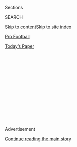 <div id="app">

<div>

<div>

<div>

<div class="NYTAppHideMasthead css-1q2w90k e1suatyy0">

<div class="section css-ui9rw0 e1suatyy2">

<div class="css-eph4ug er09x8g0">

<div class="css-6n7j50">

</div>

<span class="css-1dv1kvn">Sections</span>

<div class="css-10488qs">

<span class="css-1dv1kvn">SEARCH</span>

</div>

[Skip to content](#site-content)[Skip to site index](#site-index)

</div>

<div id="masthead-section-label" class="css-1wr3we4 eaxe0e00">

[Pro
Football](https://www.nytimes.com/section/sports/football)

</div>

<div class="css-10698na e1huz5gh0">

</div>

</div>

<div id="masthead-bar-one" class="section hasLinks css-15hmgas e1csuq9d3">

<div class="css-uqyvli e1csuq9d0">

</div>

<div class="css-1uqjmks e1csuq9d1">

</div>

<div class="css-9e9ivx">

[](https://myaccount.nytimes.com/auth/login?response_type=cookie&client_id=vi)

</div>

<div class="css-1bvtpon e1csuq9d2">

[Today’s
Paper](https://www.nytimes.com/section/todayspaper)

</div>

</div>

</div>

</div>

<div data-aria-hidden="false">

<div id="site-content" data-role="main">

<div>

<div class="css-1aor85t" style="opacity:0.000000001;z-index:-1;visibility:hidden">

<div class="css-1hqnpie">

<div class="css-epjblv">

<span class="css-17xtcya">[Pro
Football](/section/sports/football)</span><span class="css-x15j1o">|</span><span class="css-fwqvlz">Dwayne
Johnson Part of XFL Ownership
Bid</span>

</div>

<div class="css-k008qs">

<div class="css-1iwv8en">

<span class="css-18z7m18"></span>

<div>

</div>

</div>

<span class="css-1n6z4y">https://nyti.ms/33qjeXV</span>

<div class="css-1705lsu">

<div class="css-4xjgmj">

<div class="css-4skfbu" data-role="toolbar" data-aria-label="Social Media Share buttons, Save button, and Comments Panel with current comment count" data-testid="share-tools">

  - 
  - 
  - 
  - 
    
    <div class="css-6n7j50">
    
    </div>

  - 

</div>

</div>

</div>

</div>

</div>

</div>

<div id="NYT_TOP_BANNER_REGION" class="css-13pd83m">

</div>

<div id="top-wrapper" class="css-1sy8kpn">

<div id="top-slug" class="css-l9onyx">

Advertisement

</div>

[Continue reading the main
story](#after-top)

<div class="ad top-wrapper" style="text-align:center;height:100%;display:block;min-height:250px">

<div id="top" class="place-ad" data-position="top" data-size-key="top">

</div>

</div>

<div id="after-top">

</div>

</div>

<div>

<div id="sponsor-wrapper" class="css-1hyfx7x">

<div id="sponsor-slug" class="css-19vbshk">

Supported by

</div>

[Continue reading the main
story](#after-sponsor)

<div id="sponsor" class="ad sponsor-wrapper" style="text-align:center;height:100%;display:block">

</div>

<div id="after-sponsor">

</div>

</div>

<div class="css-186x18t">

</div>

<div class="css-1vkm6nb ehdk2mb0">

# Dwayne Johnson Part of XFL Ownership Bid

</div>

The actor and former wrestler, who is known as the Rock, is part of a
group of investors that bought what remains of the XFL for $15 million,
pending bankruptcy court approval.

<div class="css-79elbk" data-testid="photoviewer-wrapper">

<div class="css-z3e15g" data-testid="photoviewer-wrapper-hidden">

</div>

<div class="css-1a48zt4 ehw59r15" data-testid="photoviewer-children">

![<span class="css-16f3y1r e13ogyst0" data-aria-hidden="true">Dwayne
Johnson bought the beleaguered football league, which the World
Wrestling Federation began in 2001. No plans for a restart were
announced.</span><span class="css-cnj6d5 e1z0qqy90" itemprop="copyrightHolder"><span class="css-1ly73wi e1tej78p0">Credit...</span><span><span>Mario
Anzuoni/Reuters</span></span></span>](https://static01.nyt.com/images/2020/08/03/sports/03xfl/merlin_169734132_aa31ae3f-913b-404a-b74c-e71b24c71c83-articleLarge.jpg?quality=75&auto=webp&disable=upscale)

</div>

</div>

<div class="css-18e8msd">

<div class="css-vp77d3 epjyd6m0">

<div class="css-hus3qt ey68jwv0" data-aria-hidden="true">

[![Victor
Mather](https://static01.nyt.com/images/2018/02/20/multimedia/author-victor-mather/author-victor-mather-thumbLarge.jpg
"Victor Mather")](https://www.nytimes.com/by/victor-mather)

</div>

<div class="css-1baulvz">

By [<span class="css-1baulvz last-byline" itemprop="name">Victor
Mather</span>](https://www.nytimes.com/by/victor-mather)

</div>

</div>

  - 
    
    <div class="css-ld3wwf e16638kd2">
    
    Aug. 3, 2020Updated <span class="css-epvm6">12:20 p.m.
    ET</span>
    
    </div>

  - 
    
    <div class="css-4xjgmj">
    
    <div class="css-pvvomx" data-role="toolbar" data-aria-label="Social Media Share buttons, Save button, and Comments Panel with current comment count" data-testid="share-tools">
    
      - 
      - 
      - 
      - 
        
        <div class="css-6n7j50">
        
        </div>
    
      - 
    
    </div>
    
    </div>

</div>

</div>

<div class="section meteredContent css-1r7ky0e" name="articleBody" itemprop="articleBody">

<div class="css-1fanzo5 StoryBodyCompanionColumn">

<div class="css-53u6y8">

In the early days of the coronavirus pandemic, the XFL football league
shut up shop, just five weeks into its ballyhooed restart. [Then it
filed for
bankruptcy](https://www.nytimes.com/2020/04/13/sports/football/xfl-bankruptcy-vince-mcmahon.html).
It seemed like an abrupt, but final, end for the revived league, which
first rose to notoriety for a single season 19 years ago.

But now the league has found some buyers for its assets. And one of them
is the Rock.

Dwayne Johnson, the actor and former wrestler known as the Rock; Dany
Garcia, his business partner and ex-wife; and the investment firm
RedBird Capital Partners bought what remained of the XFL for $15
million, pending bankruptcy court approval, it was announced on Monday.

Johnson said in a statement that he looked forward to “creating
something special for the players, fans and everyone involved for the
love of football.”

A news release did not specifically report when or if the XFL would be
revived. It said the new owners planned “to option live entertainment
intellectual property for further expansion across sports, live events
and original entertainment programming.”

</div>

</div>

<div class="css-1fanzo5 StoryBodyCompanionColumn">

<div class="css-53u6y8">

“This is a Hollywood ending to our sale process, and it is an exciting
new chapter for the league,” Jeffrey Pollack, the XFL’s president, said.

The league’s chief executive and commissioner, Oliver Luck, [filed a
wrongful termination
lawsuit](https://www.nytimes.com/2020/04/21/sports/football/xfl-oliver-luck-vince-mcmahon-sued.html)
against the league’s former owner, Vince McMahon, in April. Luck, the
father of the former Indianapolis Colts quarterback Andrew Luck, said he
was fired without cause days after the league declared bankruptcy.

The colorful original XFL, begun by the World Wrestling Federation,
lasted just one season, in 2001, but is remembered for its nicknames,
flamboyant announcers, innovative rules and sometimes prurient halftime
entertainment.

The new league kept the name, but [promised a back-to-basics
approach](https://www.nytimes.com/2020/02/05/sports/football/xfl-preview.html)
for the 2020 season with no gimmicks. It did continue to innovate with
the rules, offering teams a chance to go for 1, 2 or 3 points after a
touchdown.

The league drew an average of about three million viewers in its first
week, but the audience was halved by the time it shut down in March. The
championship was never awarded, although the Houston Roughnecks were the
only undefeated team.

</div>

</div>

<div class="css-1fanzo5 StoryBodyCompanionColumn">

<div class="css-53u6y8">

Although the coronavirus was the immediate cause of the league’s
shutdown, it had always faced an uphill climb to counter the resources
and audience of the N.F.L. The United Football League, the Fall
Experimental Football League and the Alliance of American Football all
closed down after short runs in recent years.

Pollack spoke of a “100-year brand” before the season in February, which
very quickly looked like a poor prediction. The chance of restarting
minor league football in the current world environment seems close to
zero.

In time, perhaps the Rock can reinvigorate the XFL, though how, where
and when remain to be seen.

</div>

</div>

<div>

</div>

</div>

<div>

</div>

<div>

</div>

<div>

</div>

<div>

<div id="bottom-wrapper" class="css-1ede5it">

<div id="bottom-slug" class="css-l9onyx">

Advertisement

</div>

[Continue reading the main
story](#after-bottom)

<div id="bottom" class="ad bottom-wrapper" style="text-align:center;height:100%;display:block;min-height:90px">

</div>

<div id="after-bottom">

</div>

</div>

</div>

</div>

</div>

## Site Index

<div>

</div>

## Site Information Navigation

  - [© <span>2020</span> <span>The New York Times
    Company</span>](https://help.nytimes.com/hc/en-us/articles/115014792127-Copyright-notice)

<!-- end list -->

  - [NYTCo](https://www.nytco.com/)
  - [Contact
    Us](https://help.nytimes.com/hc/en-us/articles/115015385887-Contact-Us)
  - [Work with us](https://www.nytco.com/careers/)
  - [Advertise](https://nytmediakit.com/)
  - [T Brand Studio](http://www.tbrandstudio.com/)
  - [Your Ad
    Choices](https://www.nytimes.com/privacy/cookie-policy#how-do-i-manage-trackers)
  - [Privacy](https://www.nytimes.com/privacy)
  - [Terms of
    Service](https://help.nytimes.com/hc/en-us/articles/115014893428-Terms-of-service)
  - [Terms of
    Sale](https://help.nytimes.com/hc/en-us/articles/115014893968-Terms-of-sale)
  - [Site
    Map](https://spiderbites.nytimes.com)
  - [Help](https://help.nytimes.com/hc/en-us)
  - [Subscriptions](https://www.nytimes.com/subscription?campaignId=37WXW)

</div>

</div>

</div>

</div>
